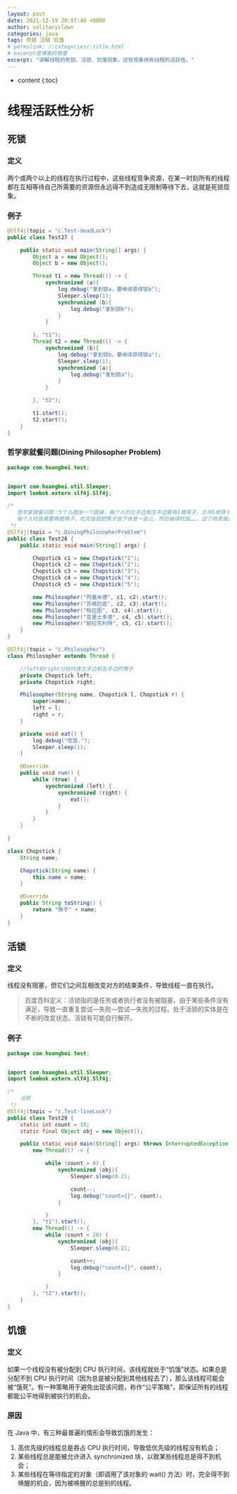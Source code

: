 ```yaml
---
layout: post
date: 2021-12-19 20:57:40 +0800
author: solitaryclown
categories: java
tags: 死锁 活锁 饥饿
# permalink: /:categories/:title.html
# excerpt是博客的摘要
excerpt: "讲解线程的死锁、活锁、饥饿现象，这些现象统称线程的活跃性。"
---
```

* content
{:toc}


# 线程活跃性分析
## 死锁
### 定义
两个或两个以上的线程在执行过程中，这些线程竞争资源，在某一时刻所有的线程都在互相等待自己所需要的资源但永远得不到造成无限制等待下去，这就是死锁现象。
### 例子
```java
@Slf4j(topic = "c.Test-deadLock")
public class Test27 {

    public static void main(String[] args) {
        Object a = new Object();
        Object b = new Object();

        Thread t1 = new Thread(() -> {
            synchronized (a){
                log.debug("拿到锁a，要继续获得锁b");
                Sleeper.sleep(1);
                synchronized (b){
                    log.debug("拿到锁b");
                }
            }

        }, "t1");
        Thread t2 = new Thread(() -> {
            synchronized (b){
                log.debug("拿到锁b，要继续获得锁a");
                Sleeper.sleep(1);
                synchronized (a){
                    log.debug("拿到锁a");
                }
            }

        }, "t2");

        t1.start();
        t2.start();
    }
}
```
### 哲学家就餐问题(Dining Philosopher Problem)
```java
package com.huangbei.test;


import com.huangbei.util.Sleeper;
import lombok.extern.slf4j.Slf4j;

/*
   哲学家就餐问题：5个人围坐一个圆桌，每个人的左手边和左手边都有1根筷子，总共5根筷子。
   每个人吃饭需要两根筷子，吃完饭就把筷子放下休息一会儿，然后继续吃饭……，这个场景就会引起死锁问题。
 */
@Slf4j(topic = "c.DiningPhilosopherProblem")
public class Test28 {
    public static void main(String[] args) {

        Chopstick c1 = new Chopstick("1");
        Chopstick c2 = new Chopstick("2");
        Chopstick c3 = new Chopstick("3");
        Chopstick c4 = new Chopstick("4");
        Chopstick c5 = new Chopstick("5");

        new Philosopher("阿基米德", c1, c2).start();
        new Philosopher("苏格拉底", c2, c3).start();
        new Philosopher("柏拉图", c3, c4).start();
        new Philosopher("亚里士多德", c4, c5).start();
        new Philosopher("赫拉克利特", c5, c1).start();
    }
}

@Slf4j(topic = "c.Philosopher")
class Philosopher extends Thread {

    //left和right分别代表左手边和右手边的筷子
    private Chopstick left;
    private Chopstick right;

    Philosopher(String name, Chopstick l, Chopstick r) {
        super(name);
        left = l;
        right = r;
    }

    private void eat() {
        log.debug("吃饭.");
        Sleeper.sleep(1);
    }

    @Override
    public void run() {
        while (true) {
            synchronized (left) {
                synchronized (right) {
                    eat();
                }
            }
        }
    }

}

class Chopstick {
    String name;

    Chopstick(String name) {
        this.name = name;
    }

    @Override
    public String toString() {
        return "筷子" + name;
    }
}

```
## 活锁
### 定义
线程没有阻塞，但它们之间互相改变对方的结束条件，导致线程一直在执行。
> 百度百科定义：活锁指的是任务或者执行者没有被阻塞，由于某些条件没有满足，导致一直重复尝试—失败—尝试—失败的过程。处于活锁的实体是在不断的改变状态，活锁有可能自行解开。

### 例子
```java
package com.huangbei.test;


import com.huangbei.util.Sleeper;
import lombok.extern.slf4j.Slf4j;

/*
    活锁
 */
@Slf4j(topic = "c.Test-liveLock")
public class Test29 {
    static int count = 10;
    static final Object obj = new Object();

    public static void main(String[] args) throws InterruptedException {
        new Thread(() -> {

            while (count > 0) {
                synchronized (obj){
                    Sleeper.sleep(0.2);

                    count--;
                    log.debug("count={}", count);
                }

            }
        }, "t1").start();
        new Thread(() -> {
            while (count < 20) {
                synchronized (obj){
                    Sleeper.sleep(0.2);

                    count++;
                    log.debug("count={}", count);
                }

            }
        }, "t2").start();
    }
}

```
## 饥饿
### 定义
如果一个线程没有被分配到 CPU 执行时间，该线程就处于“饥饿”状态。如果总是分配不到 CPU 执行时间（因为总是被分配到其他线程去了），那么该线程可能会被“饿死”。有一种策略用于避免出现该问题，称作“公平策略”，即保证所有的线程都能公平地得到被执行的机会。
### 原因
在 Java 中，有三种最普遍的情形会导致饥饿的发生：
1. 高优先级的线程总是吞占 CPU 执行时间，导致低优先级的线程没有机会；
2. 某些线程总是能被允许进入 synchronized 块，以致某些线程总是得不到机会；
3. 某些线程在等待指定的对象（即调用了该对象的 wait() 方法）时，完全得不到唤醒的机会，因为被唤醒的总是别的线程。